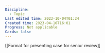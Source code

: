 ```yaml
---
Discipline:
  - Topic
Last edited time: 2023-10-04T01:24
Created time: 2023-04-16T16:01
Progress: Not applicable
Cards: false
---
```

[[Format for presenting case for senior review]]